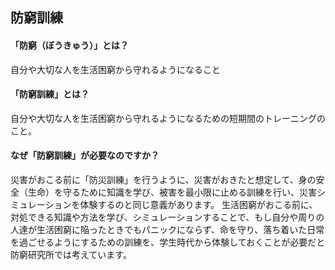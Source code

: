 ## 防窮訓練

#### 「防窮（ぼうきゅう）」とは？

自分や大切な人を生活困窮から守れるようになること

#### 「防窮訓練」とは？

自分や大切な人を生活困窮から守れるようになるための短期間のトレーニングのこと。

#### なぜ「防窮訓練」が必要なのですか？

災害がおこる前に「防災訓練」を行うように、災害がおきたと想定して、身の安全（生命）を守るために知識を学び、被害を最小限に止める訓練を行い、災害シミュレーションを体験するのと同じ意義があります。
生活困窮がおこる前に、対処できる知識や方法を学び、シミュレーションすることで、もし自分や周りの人達が生活困窮に陥ったときでもパニックにならず、命を守り、落ち着いた日常を過ごせるようにするための訓練を、学生時代から体験しておくことが必要だと防窮研究所では考えています。
